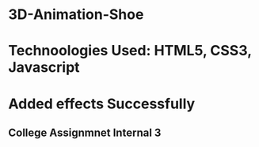 # 3D-Animation-Shoe

# Technoologies Used: HTML5, CSS3, Javascript

# Added effects Successfully

<h2> College Assignmnet Internal 3 </h2>
